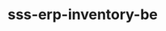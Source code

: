 # sss-erp-inventory-be


<!-- Security scan triggered at 2025-09-02 00:41:10 -->

<!-- Security scan triggered at 2025-09-09 05:29:18 -->